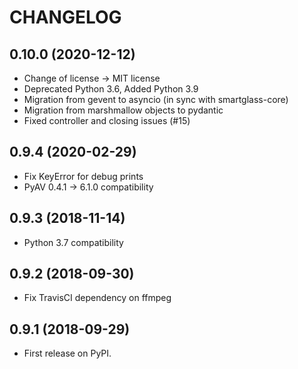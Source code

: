 # CHANGELOG

## 0.10.0 (2020-12-12)

* Change of license -> MIT license
* Deprecated Python 3.6, Added Python 3.9
* Migration from gevent to asyncio (in sync with smartglass-core)
* Migration from marshmallow objects to pydantic
* Fixed controller and closing issues (#15)

## 0.9.4 (2020-02-29)

* Fix KeyError for debug prints
* PyAV 0.4.1 -> 6.1.0 compatibility

## 0.9.3 (2018-11-14)

* Python 3.7 compatibility

## 0.9.2 (2018-09-30)

* Fix TravisCI dependency on ffmpeg

## 0.9.1 (2018-09-29)

* First release on PyPI.
